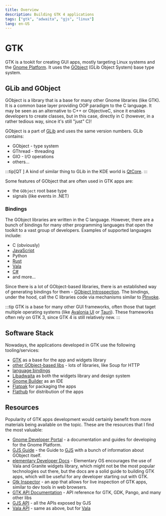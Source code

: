 ```yaml
---
title: Overview
description: Building GTK 4 applications
tags: ["gtk", "adwaita", "gjs", "linux"]
lang: en-US
---
```


# GTK

GTK is a tookit for creating GUI apps, mostly targeting Linux systems and the
[Gnome Platform](https://www.gnome.org/). It uses the
[GObject](https://docs.gtk.org/gobject/) (GLib Object System) base type system.

## GLib and GObject

GObject is a library that is a base for many other Gnome libraries (like GTK).
It is a common base layer providing OOP paradigm to the C language. It may be
seen as an alternative to C++ or ObjectiveC, since it enables developers to
create classes, but in this case, directly in C (however, in a rather tedious
way, since it's still "just" C)!

GObject is a part of [GLib](https://wiki.gnome.org/Projects/GLib) and uses the
same version numbers. GLib contains:

- GObject - type system
- GThread - threading
- GIO - I/O operations
- others...

:::tip[QT ]
A kind of similar thing to GLib in the KDE world is
[QtCore](https://doc.qt.io/qt-6/qtcore-index.html).
:::

Some features of GObject that are often used in GTK apps are:

- the `GObject` root base type
- signals (like events in .NET)

### Bindings

The GObject libraries are written in the C language. However, there are a bunch
of bindings for many other programming languages that open the toolkit to a vast
group of developers. Examples of supported languages include:

- C (obviously)
- [JavaScript](https://gjs.guide/)
- Python
- [Rust](https://gtk-rs.org/)
- [Vala](https://vala.dev/)
- [C#](https://github.com/gircore/gir.core)
- and more...

Since there is a lot of GObject-based libraries, there is an established way of
generating bindings for them - [GObject
Introspection](https://gi.readthedocs.io/en/latest/). The bindings, under the
hood, call the C libraries code via mechanisms similar to
[PInvoke](../dotnet/platform-invoke.md).

:::tip
GTK is a base for many other GUI frameworks, often those that taget multiple
operating systems (like [Avalonia UI](https://avaloniaui.net/) or
[Tauri](https://github.com/tauri-apps/tauri)).
These frameworks often rely on GTK 3, since GTK 4 is still relatively new.
:::

## Software Stack

Nowadays, the applications developed in GTK use the following tooling/services:

- [GTK](https://www.gtk.org/) as a base for the app and widgets library
- [other GObject-based libs](https://gjs-docs.gnome.org) - lots of libraries,
  like Soup for HTTP
- [language bindings](https://www.gtk.org/docs/language-bindings/index)
- [Libadwaita](https://gitlab.gnome.org/GNOME/libadwaita) as both the widgets
  library and design system
- [Gnome Builder](https://wiki.gnome.org/Apps/Builder) as an IDE
- [Flatpak](https://flatpak.org/) for packaging the apps
- [Flathub](https://flathub.org/) for distribution of the apps

## Resources

Popularity of GTK apps development would certainly benefit from more materials
being available on the topic. These are the resources that I find the most
valuable:

- [Gnome Developer Portal](https://developer.gnome.org/) - a documentation and
  guides for developing for the Gnome Platform.
- [GJS Guide](https://gjs.guide/) - the Guide to [GJS](./gjs.md) with a bunch of
  information about GObject itself.
- [elementary Developer Docs](https://docs.elementary.io/develop/) - Elementary
  OS encourages the use of Vala and Granite widgets library, which might not be
  the most popular technologies out there, but the docs are a solid guide to
  building GTK apps, which will be useful for any developer starting out with
  GTK.
- [Gtk Inspector](https://wiki.gnome.org/action/show/Projects/GTK/Inspector) -
  an app that allows for live inspection of GTK apps, similar to dev tools in
  web browsers.
- [GTK API Documentation](https://docs.gtk.org/) - API reference for GTK, GDK,
  Pango, and many other libs
- [GJS API](https://gjs-docs.gnome.org) - all the APIs exposed by GJS
- [Vala API](https://valadoc.org/index.htm) - same as above, but for
  [Vala](https://vala.dev/)